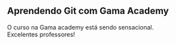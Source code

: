## Aprendendo Git com Gama Academy
O curso na Gama academy está sendo sensacional.<br>
Excelentes professores!
